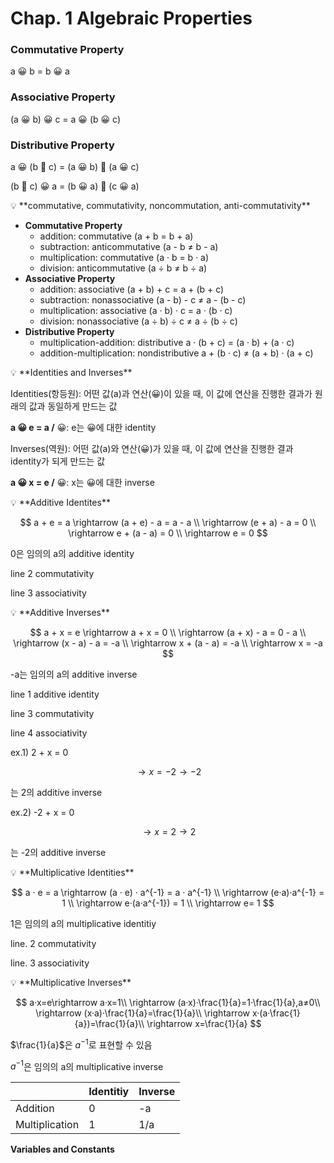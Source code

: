 # Chap. 1 Algebraic Properties

### **Commutative Property**

a 😀 b = b 😀 a

### **Associative Property**

(a 😀 b) 😀 c = a 😀 (b 😀 c)

### **Distributive Property**

a 😀 (b 🥰 c) = (a 😀 b) 🥰 (a 😀 c)

(b 🥰 c) 😀 a = (b 😀 a) 🥰 (c 😀 a)

<aside>
💡 **commutative, commutativity, noncommutation, anti-commutativity**

</aside>

- **Commutative Property**
    - addition: commutative (a + b = b + a)
    - subtraction: anticommutative (a - b ≠ b - a)
    - multiplication: commutative (a · b = b · a)
    - division: anticommutative (a ÷ b ≠ b ÷ a)
- **Associative Property**
    - addition: associative (a + b) + c = a + (b + c)
    - subtraction: nonassociative (a - b) - c ≠ a - (b - c)
    - multiplication: associative (a · b) · c = a · (b · c)
    - division: nonassociative (a ÷ b) ÷ c ≠ a ÷ (b ÷ c)
- **Distributive Property**
    - multiplication-addition: distributive a · (b + c) = (a · b) + (a · c)
    - addition-multiplication: nondistributive a + (b · c) ≠ (a + b) · (a + c)

<aside>
💡 **Identities and Inverses**

</aside>

Identities(항등원): 어떤 값(a)과 연산(😀)이 있을  때, 이 값에 연산을 진행한 결과가 원래의 값과 동일하게 만드는 값       

**a 😀 e = a /** 😀: e는 😀에 대한 identity

Inverses(역원): 어떤 값(a)와 연산(😀)가 있을 때, 이 값에 연산을 진행한 결과 identity가 되게 만드는 값

**a 😀 x = e /** 😀: x는 😀에 대한 inverse

<aside>
💡 **Additive Identites**

</aside>

$$
a + e = a \rightarrow (a + e) - a = a - a \\ \rightarrow (e + a) - a = 0 \\ \rightarrow e + (a - a) = 0 \\ \rightarrow e = 0
$$

0은 임의의 a의 additive identity

line 2 commutativity

line 3 associativity

<aside>
💡 **Additive Inverses**

</aside>

$$
a + x = e \rightarrow a + x = 0 \\ \rightarrow (a + x) - a = 0 - a \\ \rightarrow (x - a) - a = -a \\ \rightarrow x + (a - a) = -a \\ \rightarrow x = -a
$$

-a는 임의의 a의 additive inverse

line 1 additive identity

line 3 commutativity

line 4 associativity

ex.1) 2 + x = 0

$$
\rightarrow x = -2  \rightarrow -2
$$

는 2의 additive inverse

ex.2) -2 + x = 0

$$
\rightarrow x = 2 \rightarrow 2
$$

는 -2의 additive inverse

<aside>
💡 **Multiplicative Identities**

</aside>

$$
a · e = a \rightarrow (a · e) · a^{-1} = a · a^{-1} \\ \rightarrow (e·a)·a^{-1} = 1 \\ \rightarrow e·(a·a^{-1}) = 1 \\ \rightarrow e= 1
$$

1은 임의의 a의 multiplicative identitiy

line. 2 commutativity

line. 3 associativity

<aside>
💡 **Multiplicative Inverses**

</aside>

$$
a·x=e\rightarrow a·x=1\\ \rightarrow (a·x)·\frac{1}{a}=1·\frac{1}{a},a≠0\\ \rightarrow (x·a)·\frac{1}{a}=\frac{1}{a}\\ \rightarrow x·(a·\frac{1}{a})=\frac{1}{a}\\ \rightarrow x=\frac{1}{a}
$$

$\frac{1}{a}$은 $a^{-1}$로 표현할 수 있음

$a^{-1}$은 임의의 a의 multiplicative inverse

|  |      Identitiy |       Inverse |
| --- | --- | --- |
|     Addition |             0 |            -a |
|  Multiplication |             1 |           1/a |

**Variables and Constants**